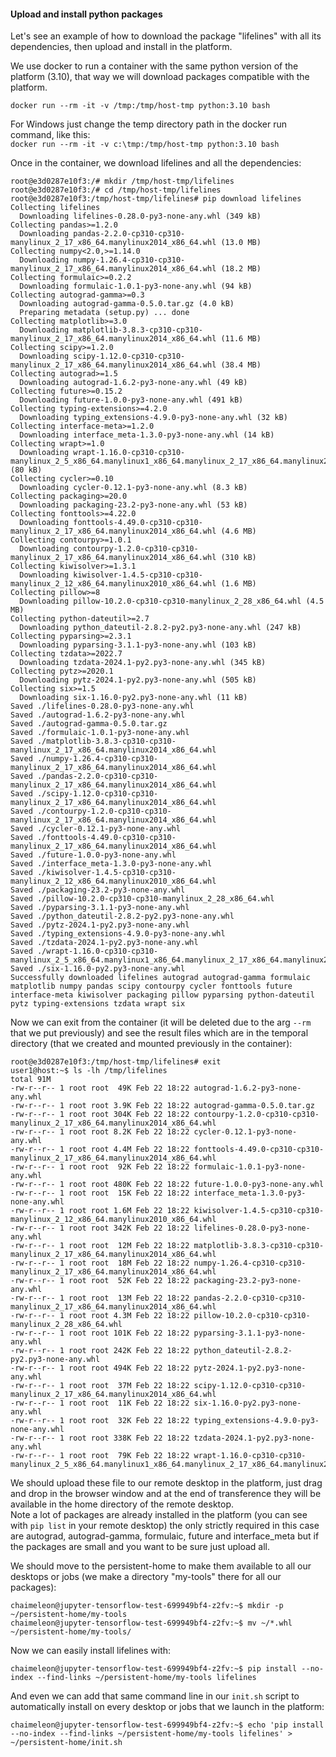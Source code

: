 #### Upload and install python packages
Let's see an example of how to download the package "lifelines" with all its dependencies, then upload and install in the platform.

We use docker to run a container with the same python version of the platform (3.10), 
that way we will download packages compatible with the platform.
```
docker run --rm -it -v /tmp:/tmp/host-tmp python:3.10 bash
```
For Windows just change the temp directory path in the docker run command, like this:  
`docker run --rm -it -v c:\tmp:/tmp/host-tmp python:3.10 bash`

Once in the container, we download lifelines and all the dependencies:
```
root@e3d0287e10f3:/# mkdir /tmp/host-tmp/lifelines
root@e3d0287e10f3:/# cd /tmp/host-tmp/lifelines
root@e3d0287e10f3:/tmp/host-tmp/lifelines# pip download lifelines
Collecting lifelines
  Downloading lifelines-0.28.0-py3-none-any.whl (349 kB)
Collecting pandas>=1.2.0
  Downloading pandas-2.2.0-cp310-cp310-manylinux_2_17_x86_64.manylinux2014_x86_64.whl (13.0 MB)
Collecting numpy<2.0,>=1.14.0
  Downloading numpy-1.26.4-cp310-cp310-manylinux_2_17_x86_64.manylinux2014_x86_64.whl (18.2 MB)
Collecting formulaic>=0.2.2
  Downloading formulaic-1.0.1-py3-none-any.whl (94 kB)
Collecting autograd-gamma>=0.3
  Downloading autograd-gamma-0.5.0.tar.gz (4.0 kB)
  Preparing metadata (setup.py) ... done
Collecting matplotlib>=3.0
  Downloading matplotlib-3.8.3-cp310-cp310-manylinux_2_17_x86_64.manylinux2014_x86_64.whl (11.6 MB)
Collecting scipy>=1.2.0
  Downloading scipy-1.12.0-cp310-cp310-manylinux_2_17_x86_64.manylinux2014_x86_64.whl (38.4 MB)
Collecting autograd>=1.5
  Downloading autograd-1.6.2-py3-none-any.whl (49 kB)
Collecting future>=0.15.2
  Downloading future-1.0.0-py3-none-any.whl (491 kB)
Collecting typing-extensions>=4.2.0
  Downloading typing_extensions-4.9.0-py3-none-any.whl (32 kB)
Collecting interface-meta>=1.2.0
  Downloading interface_meta-1.3.0-py3-none-any.whl (14 kB)
Collecting wrapt>=1.0
  Downloading wrapt-1.16.0-cp310-cp310-manylinux_2_5_x86_64.manylinux1_x86_64.manylinux_2_17_x86_64.manylinux2014_x86_64.whl (80 kB)
Collecting cycler>=0.10
  Downloading cycler-0.12.1-py3-none-any.whl (8.3 kB)
Collecting packaging>=20.0
  Downloading packaging-23.2-py3-none-any.whl (53 kB)
Collecting fonttools>=4.22.0
  Downloading fonttools-4.49.0-cp310-cp310-manylinux_2_17_x86_64.manylinux2014_x86_64.whl (4.6 MB)
Collecting contourpy>=1.0.1
  Downloading contourpy-1.2.0-cp310-cp310-manylinux_2_17_x86_64.manylinux2014_x86_64.whl (310 kB)
Collecting kiwisolver>=1.3.1
  Downloading kiwisolver-1.4.5-cp310-cp310-manylinux_2_12_x86_64.manylinux2010_x86_64.whl (1.6 MB)
Collecting pillow>=8
  Downloading pillow-10.2.0-cp310-cp310-manylinux_2_28_x86_64.whl (4.5 MB)
Collecting python-dateutil>=2.7
  Downloading python_dateutil-2.8.2-py2.py3-none-any.whl (247 kB)
Collecting pyparsing>=2.3.1
  Downloading pyparsing-3.1.1-py3-none-any.whl (103 kB)
Collecting tzdata>=2022.7
  Downloading tzdata-2024.1-py2.py3-none-any.whl (345 kB)
Collecting pytz>=2020.1
  Downloading pytz-2024.1-py2.py3-none-any.whl (505 kB)
Collecting six>=1.5
  Downloading six-1.16.0-py2.py3-none-any.whl (11 kB)
Saved ./lifelines-0.28.0-py3-none-any.whl
Saved ./autograd-1.6.2-py3-none-any.whl
Saved ./autograd-gamma-0.5.0.tar.gz
Saved ./formulaic-1.0.1-py3-none-any.whl
Saved ./matplotlib-3.8.3-cp310-cp310-manylinux_2_17_x86_64.manylinux2014_x86_64.whl
Saved ./numpy-1.26.4-cp310-cp310-manylinux_2_17_x86_64.manylinux2014_x86_64.whl
Saved ./pandas-2.2.0-cp310-cp310-manylinux_2_17_x86_64.manylinux2014_x86_64.whl
Saved ./scipy-1.12.0-cp310-cp310-manylinux_2_17_x86_64.manylinux2014_x86_64.whl
Saved ./contourpy-1.2.0-cp310-cp310-manylinux_2_17_x86_64.manylinux2014_x86_64.whl
Saved ./cycler-0.12.1-py3-none-any.whl
Saved ./fonttools-4.49.0-cp310-cp310-manylinux_2_17_x86_64.manylinux2014_x86_64.whl
Saved ./future-1.0.0-py3-none-any.whl
Saved ./interface_meta-1.3.0-py3-none-any.whl
Saved ./kiwisolver-1.4.5-cp310-cp310-manylinux_2_12_x86_64.manylinux2010_x86_64.whl
Saved ./packaging-23.2-py3-none-any.whl
Saved ./pillow-10.2.0-cp310-cp310-manylinux_2_28_x86_64.whl
Saved ./pyparsing-3.1.1-py3-none-any.whl
Saved ./python_dateutil-2.8.2-py2.py3-none-any.whl
Saved ./pytz-2024.1-py2.py3-none-any.whl
Saved ./typing_extensions-4.9.0-py3-none-any.whl
Saved ./tzdata-2024.1-py2.py3-none-any.whl
Saved ./wrapt-1.16.0-cp310-cp310-manylinux_2_5_x86_64.manylinux1_x86_64.manylinux_2_17_x86_64.manylinux2014_x86_64.whl
Saved ./six-1.16.0-py2.py3-none-any.whl
Successfully downloaded lifelines autograd autograd-gamma formulaic matplotlib numpy pandas scipy contourpy cycler fonttools future interface-meta kiwisolver packaging pillow pyparsing python-dateutil pytz typing-extensions tzdata wrapt six
```
Now we can exit from the container (it will be deleted due to the arg `--rm` that we put previously) and see the result files which are in the temporal directory (that we created and mounted previously in the container):
```
root@e3d0287e10f3:/tmp/host-tmp/lifelines# exit
user1@host:~$ ls -lh /tmp/lifelines
total 91M
-rw-r--r-- 1 root root  49K Feb 22 18:22 autograd-1.6.2-py3-none-any.whl
-rw-r--r-- 1 root root 3.9K Feb 22 18:22 autograd-gamma-0.5.0.tar.gz
-rw-r--r-- 1 root root 304K Feb 22 18:22 contourpy-1.2.0-cp310-cp310-manylinux_2_17_x86_64.manylinux2014_x86_64.whl
-rw-r--r-- 1 root root 8.2K Feb 22 18:22 cycler-0.12.1-py3-none-any.whl
-rw-r--r-- 1 root root 4.4M Feb 22 18:22 fonttools-4.49.0-cp310-cp310-manylinux_2_17_x86_64.manylinux2014_x86_64.whl
-rw-r--r-- 1 root root  92K Feb 22 18:22 formulaic-1.0.1-py3-none-any.whl
-rw-r--r-- 1 root root 480K Feb 22 18:22 future-1.0.0-py3-none-any.whl
-rw-r--r-- 1 root root  15K Feb 22 18:22 interface_meta-1.3.0-py3-none-any.whl
-rw-r--r-- 1 root root 1.6M Feb 22 18:22 kiwisolver-1.4.5-cp310-cp310-manylinux_2_12_x86_64.manylinux2010_x86_64.whl
-rw-r--r-- 1 root root 342K Feb 22 18:22 lifelines-0.28.0-py3-none-any.whl
-rw-r--r-- 1 root root  12M Feb 22 18:22 matplotlib-3.8.3-cp310-cp310-manylinux_2_17_x86_64.manylinux2014_x86_64.whl
-rw-r--r-- 1 root root  18M Feb 22 18:22 numpy-1.26.4-cp310-cp310-manylinux_2_17_x86_64.manylinux2014_x86_64.whl
-rw-r--r-- 1 root root  52K Feb 22 18:22 packaging-23.2-py3-none-any.whl
-rw-r--r-- 1 root root  13M Feb 22 18:22 pandas-2.2.0-cp310-cp310-manylinux_2_17_x86_64.manylinux2014_x86_64.whl
-rw-r--r-- 1 root root 4.3M Feb 22 18:22 pillow-10.2.0-cp310-cp310-manylinux_2_28_x86_64.whl
-rw-r--r-- 1 root root 101K Feb 22 18:22 pyparsing-3.1.1-py3-none-any.whl
-rw-r--r-- 1 root root 242K Feb 22 18:22 python_dateutil-2.8.2-py2.py3-none-any.whl
-rw-r--r-- 1 root root 494K Feb 22 18:22 pytz-2024.1-py2.py3-none-any.whl
-rw-r--r-- 1 root root  37M Feb 22 18:22 scipy-1.12.0-cp310-cp310-manylinux_2_17_x86_64.manylinux2014_x86_64.whl
-rw-r--r-- 1 root root  11K Feb 22 18:22 six-1.16.0-py2.py3-none-any.whl
-rw-r--r-- 1 root root  32K Feb 22 18:22 typing_extensions-4.9.0-py3-none-any.whl
-rw-r--r-- 1 root root 338K Feb 22 18:22 tzdata-2024.1-py2.py3-none-any.whl
-rw-r--r-- 1 root root  79K Feb 22 18:22 wrapt-1.16.0-cp310-cp310-manylinux_2_5_x86_64.manylinux1_x86_64.manylinux_2_17_x86_64.manylinux2014_x86_64.whl
```
We should upload these file to our remote desktop in the platform, just drag and drop in the browser window 
and at the end of transference they will be available in the home directory of the remote desktop.  
Note a lot of packages are already installed in the platform (you can see with `pip list` in your remote desktop) 
the only strictly required in this case are autograd, autograd-gamma, formulaic, future and interface_meta
but if the packages are small and you want to be sure just upload all.

We should move to the persistent-home to make them available to all our desktops or jobs (we make a directory "my-tools" there for all our packages):
```
chaimeleon@jupyter-tensorflow-test-699949bf4-z2fv:~$ mkdir -p ~/persistent-home/my-tools
chaimeleon@jupyter-tensorflow-test-699949bf4-z2fv:~$ mv ~/*.whl ~/persistent-home/my-tools/
```
Now we can easily install lifelines with:
```
chaimeleon@jupyter-tensorflow-test-699949bf4-z2fv:~$ pip install --no-index --find-links ~/persistent-home/my-tools lifelines
```
And even we can add that same command line in our `init.sh` script to automatically install on every desktop or jobs that we launch in the platform:
```
chaimeleon@jupyter-tensorflow-test-699949bf4-z2fv:~$ echo 'pip install --no-index --find-links ~/persistent-home/my-tools lifelines' > ~/persistent-home/init.sh
```


